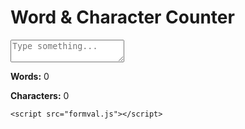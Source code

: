 <!DOCTYPE html>
<html lang="en">
<head>
    <meta charset="UTF-8">
    <meta name="viewport" content="width=device-width, initial-scale=1.0">
    <title>Word & Character Counter</title>
    <link rel="stylesheet" href="formval.css">
</head>
<body>
    <h1>Word & Character Counter</h1>
    <textarea id="textInput" placeholder="Type something..."></textarea>
    <div class="counter">
        <p><strong>Words:</strong> <span id="wordCount">0</span></p>
        <p><strong>Characters:</strong> <span id="charCount">0</span></p>
    </div>

    <script src="formval.js"></script>
</body>
</html>
